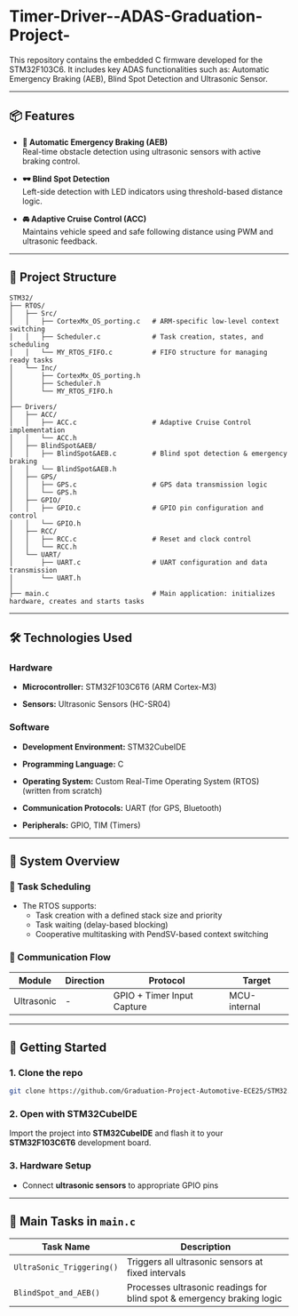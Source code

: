 # Timer-Driver--ADAS-Graduation-Project-
This repository contains the embedded C firmware developed for the STM32F103C6. It includes key ADAS functionalities such as: Automatic Emergency Braking (AEB), Blind Spot Detection and  Ultrasonic Sensor.

---

## 📦 Features

- **🛑 Automatic Emergency Braking (AEB)**  
  Real-time obstacle detection using ultrasonic sensors with active braking control.

- **🕶️ Blind Spot Detection**  
  Left-side detection with LED indicators using threshold-based distance logic.

- **🚘 Adaptive Cruise Control (ACC)**  
  Maintains vehicle speed and safe following distance using PWM and ultrasonic feedback.

---

## 📁 Project Structure

```text
STM32/
├── RTOS/
│   ├── Src/
│   │   ├── CortexMx_OS_porting.c   # ARM-specific low-level context switching
│   │   ├── Scheduler.c             # Task creation, states, and scheduling
│   │   └── MY_RTOS_FIFO.c          # FIFO structure for managing ready tasks
│   └── Inc/
│       ├── CortexMx_OS_porting.h
│       ├── Scheduler.h
│       └── MY_RTOS_FIFO.h
│
├── Drivers/
│   ├── ACC/
│   │   ├── ACC.c                   # Adaptive Cruise Control implementation
│   │   └── ACC.h
│   ├── BlindSpot&AEB/
│   │   ├── BlindSpot&AEB.c         # Blind spot detection & emergency braking
│   │   └── BlindSpot&AEB.h
│   ├── GPS/
│   │   ├── GPS.c                   # GPS data transmission logic
│   │   └── GPS.h
│   ├── GPIO/
│   │   ├── GPIO.c                  # GPIO pin configuration and control
│   │   └── GPIO.h
│   ├── RCC/
│   │   ├── RCC.c                   # Reset and clock control
│   │   └── RCC.h
│   └── UART/
│       ├── UART.c                  # UART configuration and data transmission
│       └── UART.h
│
├── main.c                          # Main application: initializes hardware, creates and starts tasks
```




---

## 🛠️ Technologies Used

### Hardware

* **Microcontroller:** STM32F103C6T6 (ARM Cortex-M3)

* **Sensors:** Ultrasonic Sensors (HC-SR04)
  

### Software

* **Development Environment:** STM32CubeIDE

* **Programming Language:** C

* **Operating System:** Custom Real-Time Operating System (RTOS) (written from scratch)

* **Communication Protocols:** UART (for GPS, Bluetooth)

* **Peripherals:** GPIO, TIM (Timers)
---

## 🚦 System Overview

### 🧠 Task Scheduling

- The RTOS supports:
  - Task creation with a defined stack size and priority
  - Task waiting (delay-based blocking)
  - Cooperative multitasking with PendSV-based context switching

### 📡 Communication Flow

| Module       | Direction | Protocol | Target           |
|--------------|-----------|----------|------------------|
| Ultrasonic   | -         | GPIO + Timer Input Capture | MCU-internal |

---

## 🚀 Getting Started

### 1. Clone the repo
```bash
git clone https://github.com/Graduation-Project-Automotive-ECE25/STM32.git
```

### 2. Open with STM32CubeIDE

Import the project into **STM32CubeIDE** and flash it to your **STM32F103C6T6** development board.

### 3. Hardware Setup

- Connect **ultrasonic sensors** to appropriate GPIO pins  

---

## 🧠 Main Tasks in `main.c`

| Task Name               | Description                                     |
|------------------------|-------------------------------------------------|
| `UltraSonic_Triggering()` | Triggers all ultrasonic sensors at fixed intervals |
| `BlindSpot_and_AEB()`  | Processes ultrasonic readings for blind spot & emergency braking logic |

